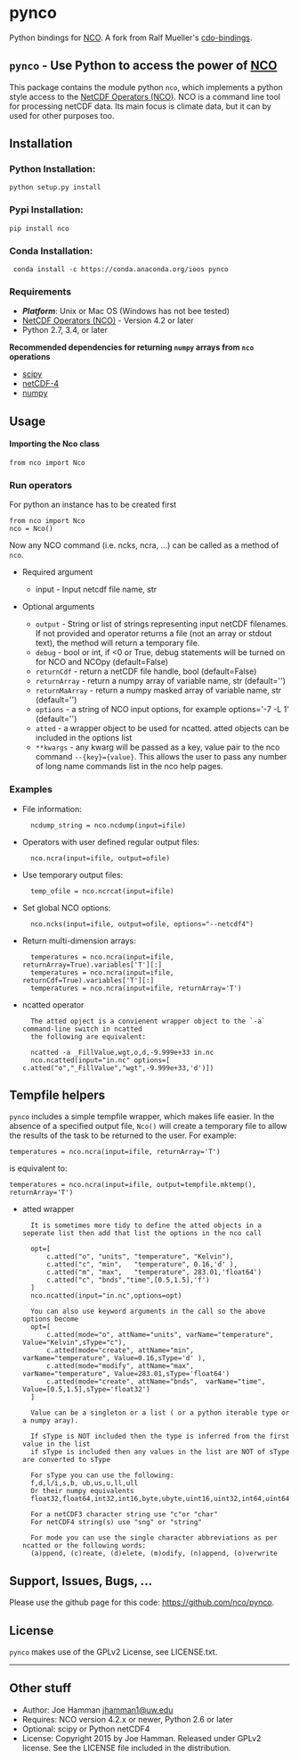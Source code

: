 pynco
============

Python bindings for [NCO](http://nco.sourceforge.net/).  A fork from Ralf Mueller's [cdo-bindings](https://github.com/Try2Code/cdo-bindings).

## `pynco` - Use Python to access the power of [NCO](http://nco.sourceforge.net/)

This package contains the module python `nco`, which implements a python style access to
the [NetCDF Operators (NCO)](http://nco.sourceforge.net/). NCO is a command line tool for processing
netCDF data. Its main focus is climate data, but it can by used for other
purposes too.

## Installation

### Python Installation:

    python setup.py install

### Pypi Installation:

    pip install nco

### Conda Installation:

     conda install -c https://conda.anaconda.org/ioos pynco

### Requirements

- ***Platform***: Unix or Mac OS (Windows has not bee tested)
- [NetCDF Operators (NCO)](http://nco.sourceforge.net/) - Version 4.2 or later
- Python 2.7, 3.4, or later

**Recommended dependencies for returning `numpy` arrays from `nco` operations**
- [scipy](http://docs.scipy.org/doc/scipy/reference/generated/scipy.io.netcdf.netcdf_file.html)
- [netCDF-4](https://code.google.com/p/netcdf4-python/)
- [numpy](http://www.numpy.org/)

## Usage

#### Importing the Nco class

   `from nco import Nco`

### Run operators

For python an instance has to be created first

    from nco import Nco
    nco = Nco()

Now any NCO command (i.e. ncks, ncra, ...) can be called as a method of `nco`.

* Required argument
   - input - Input netcdf file name, str

* Optional arguments
    - `output` - String or list of strings representing input netCDF filenames.  If not provided and operator returns a file (not an array or stdout text), the method will return a temporary file.
    - `debug` - bool or int, if <0 or True, debug statements will be turned on for NCO and NCOpy (default=False)
    - `returnCdf` - return a netCDF file handle, bool (default=False)
    - `returnArray` - return a numpy array of variable name, str (default='')
    - `returnMaArray` - return a numpy masked array of variable name, str (default='')
    - `options` - a string of NCO input options, for example options='-7 -L 1' (default='')
    - `atted`   - a wrapper object to be used for ncatted. atted objects can be included in the options list 
    - `**kwargs` - any kwarg will be passed as a key, value pair to the nco command `--{key}={value}`.  This allows the user to pass any number of long name commands list in the nco help pages.

### Examples

* File information:

        ncdump_string = nco.ncdump(input=ifile)

* Operators with user defined regular output files:

        nco.ncra(input=ifile, output=ofile)

* Use temporary output files:

        temp_ofile = nco.ncrcat(input=ifile)

* Set global NCO options:

        nco.ncks(input=ifile, output=ofile, options="--netcdf4")

* Return multi-dimension arrays:

        temperatures = nco.ncra(input=ifile, returnArray=True).variables['T'][:]
        temperatures = nco.ncra(input=ifile, returnCdf=True).variables['T'][:]
        temperatures = nco.ncra(input=ifile, returnArray='T')

* ncatted operator

        The atted opject is a convienent wrapper object to the `-a` command-line switch in ncatted
        the following are equivalent:
        
        ncatted -a _FillValue,wgt,o,d,-9.999e+33 in.nc
        nco.ncatted(input="in.nc" options=[ c.atted("o","_FillValue","wgt",-9.999e+33,'d')])     
        

## Tempfile helpers

`pynco` includes a simple tempfile wrapper, which makes life easier.  In the
absence of a specified output file, `Nco()` will create a temporary file to allow the results of the task to be returned to the user.  For example:

    temperatures = nco.ncra(input=ifile, returnArray='T')
is equivalent to:

    temperatures = nco.ncra(input=ifile, output=tempfile.mktemp(), returnArray='T')

* atted wrapper

        It is sometimes more tidy to define the atted objects in a seperate list then add that list the options in the nco call     
        
        opt=[   
            c.atted("o", "units", "temperature", "Kelvin"),
            c.atted("c", "min",   "temperature", 0.16,'d' ),
            c.atted("m", "max",   "temperature", 283.01,'float64')
            c.atted("c", "bnds","time",[0.5,1.5],'f') 
        ]  
        nco.ncatted(input="in.nc",options=opt)     

        You can also use keyword arguments in the call so the above options become
        opt=[   
            c.atted(mode="o", attName="units", varName="temperature", Value="Kelvin",sType="c"),
            c.atted(mode="create", attName="min",   varName="temperature", Value=0.16,sType='d' ),
            c.atted(mode="modify", attName="max",   varName="temperature", Value=283.01,sType='float64')
            c.atted(mode="create", attName="bnds",  varName="time", Value=[0.5,1.5],sType='float32')
        ]  

        Value can be a singleton or a list ( or a python iterable type or a numpy aray). 

        If sType is NOT included then the type is inferred from the first value in the list 
        if sType is included then any values in the list are NOT of sType are converted to sType

        For sType you can use the following:
        f,d,l/i,s,b, ub,us,u,ll,ull         
        Or their numpy equivalents
        float32,float64,int32,int16,byte,ubyte,uint16,uint32,int64,uint64    

        For a netCDF3 character string use "c"or "char"
        For netCDF4 string(s) use "sng" or "string"
 
        For mode you can use the single character abbreviations as per ncatted or the following words:
        (a)ppend, (c)reate, (d)elete, (m)odify, (n)append, (o)verwrite

 
## Support, Issues, Bugs, ...


Please use the github page for this code: https://github.com/nco/pynco.

## License

`pynco` makes use of the GPLv2 License, see LICENSE.txt.

---

## Other stuff

* Author: Joe Hamman <jhamman1@uw.edu>
* Requires: NCO version 4.2.x or newer, Python 2.6 or later
* Optional: scipy or Python netCDF4
* License:  Copyright 2015 by Joe Hamman.  Released under GPLv2 license.  See the LICENSE file included in the distribution.
